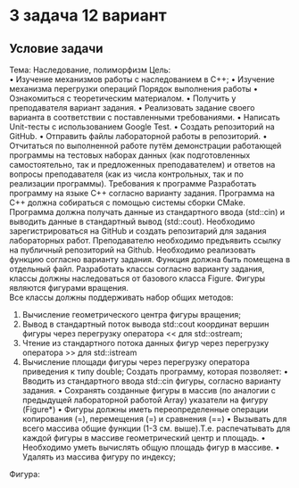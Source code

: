# 3 задача 12 вариант
## Условие задачи

Тема: Наследование, полиморфизм 
Цель:  
• Изучение механизмов работы с наследованием в С++; 
• Изучение механизма перегрузки операций 
Порядок выполнения работы 
• Ознакомиться с теоретическим материалом. 
• Получить у преподавателя вариант задания. 
• Реализовать задание своего варианта в соответствии с поставленными требованиями. 
• Написать Unit-тесты с использованием Google Test. 
• Создать репозиторий на GitHub. 
• Отправить файлы лабораторной работы в репозиторий. 
• Отчитаться по выполненной работе путём демонстрации работающей программы на 
тестовых наборах данных (как подготовленных самостоятельно, так и предложенных 
преподавателем) и ответов на вопросы преподавателя (как из числа контрольных, так и 
по реализации программы). 
Требования к программе 
Разработать программу на языке C++ согласно варианту задания. Программа на C++ должна 
собираться с помощью системы сборки CMake. Программа должна получать данные из 
стандартного ввода (std::cin) и выводить данные в стандартный вывод (std::cout). 
Необходимо зарегистрироваться на GitHub и создать репозитарий для задания лабораторных 
работ. 
Преподавателю необходимо предъявить ссылку на публичный репозиторий на Github. 
Необходимо реализовать функцию согласно варианту задания. Функция должна быть помещена 
в отдельный файл. 
Разработать классы согласно варианту задания, классы должны наследоваться от базового 
класса Figure. Фигуры являются фигурами вращения.  
Все классы должны поддерживать набор общих методов: 
1. Вычисление геометрического центра фигуры вращения; 
2. Вывод в стандартный поток вывода std::cout координат вершин фигуры через 
перегрузку оператора << для std::ostream; 
3. Чтение из стандартного потока данных фигур через перегрузку оператора >> для 
std::istream 
4. Вычисление площади фигуры через перегрузку оператора приведения к типу double; 
Создать программу, которая позволяет: 
• Вводить из стандартного ввода std::cin фигуры, согласно варианту задания. 
• Сохранять созданные фигуры в массив (по аналогии с предыдущей лабораторной 
работой Array) указатели на фигуру (Figure*) 
• Фигуры должны иметь переопределенные операции копирования (=), перемещения (=) и 
сравнения (==) 
• Вызывать для всего массива общие функции (1-3 см. выше).Т.е. распечатывать для 
каждой фигуры в массиве геометрический центр и площадь. 
• Необходимо уметь вычислять общую площадь фигур в массиве. 
• Удалять из массива фигуру по индексу;

Фигура: 